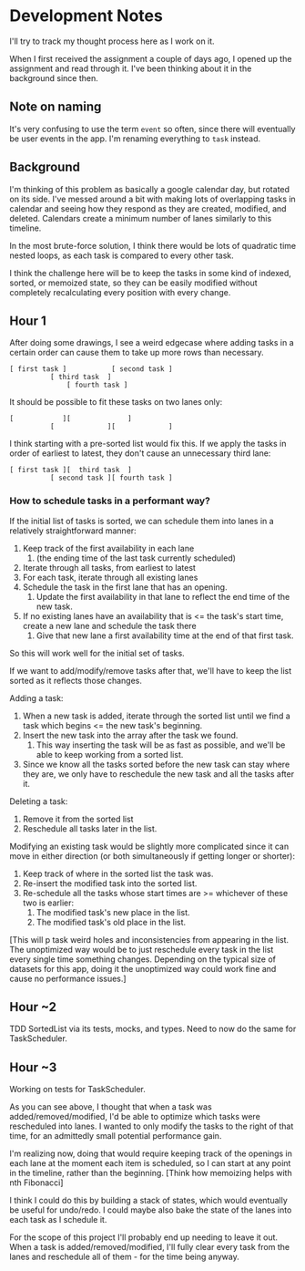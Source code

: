 # Development Notes

I'll try to track my thought process here as I work on it.

When I first received the assignment a couple of days ago, I opened up the assignment and read through it. I've been thinking about it in the background since then.

## Note on naming

It's very confusing to use the term `event` so often, since there will eventually be user events in the app. I'm renaming everything to `task` instead.

## Background

I'm thinking of this problem as basically a google calendar day, but rotated on its side. I've messed around a bit with making lots of overlapping tasks in calendar and seeing how they respond as they are created, modified, and deleted. Calendars create a minimum number of lanes similarly to this timeline.

In the most brute-force solution, I think there would be lots of quadratic time nested loops, as each task is compared to every other task.

I think the challenge here will be to keep the tasks in some kind of indexed, sorted, or memoized state, so they can be easily modified without completely recalculating every position with every change.

## Hour 1

After doing some drawings, I see a weird edgecase where adding tasks in a certain order can cause them to take up more rows than necessary.

    [ first task ]           [ second task ]
              [ third task  ]
                  [ fourth task ]

It should be possible to fit these tasks on two lanes only:

    [            ][              ]
              [             ][             ]

I think starting with a pre-sorted list would fix this. If we apply the tasks in order of earliest to latest, they don't cause an unnecessary third lane:

    [ first task ][  third task  ]
              [ second task ][ fourth task ]

### How to schedule tasks in a performant way?

If the initial list of tasks is sorted, we can schedule them into lanes in a relatively straightforward manner:

1. Keep track of the first availability in each lane
   1. (the ending time of the last task currently scheduled)
1. Iterate through all tasks, from earliest to latest
1. For each task, iterate through all existing lanes
1. Schedule the task in the first lane that has an opening.
   1. Update the first availability in that lane to reflect the end time of the new task.
1. If no existing lanes have an availability that is <= the task's start time, create a new lane and schedule the task there
   1. Give that new lane a first availability time at the end of that first task.

So this will work well for the initial set of tasks.

If we want to add/modify/remove tasks after that, we'll have to keep the list sorted as it reflects those changes.

Adding a task:

1. When a new task is added, iterate through the sorted list until we find a task which begins <= the new task's beginning.
1. Insert the new task into the array after the task we found.
   1. This way inserting the task will be as fast as possible, and we'll be able to keep working from a sorted list.
1. Since we know all the tasks sorted before the new task can stay where they are, we only have to reschedule the new task and all the tasks after it.

Deleting a task:

1. Remove it from the sorted list
2. Reschedule all tasks later in the list.

Modifying an existing task would be slightly more complicated since it can move in either direction (or both simultaneously if getting longer or shorter):

1. Keep track of where in the sorted list the task was.
1. Re-insert the modified task into the sorted list.
1. Re-schedule all the tasks whose start times are >= whichever of these two is earlier:
   1. The modified task's new place in the list.
   1. The modified task's old place in the list.

\[This will p task weird holes and inconsistencies from appearing in the list. The unoptimized way would be to just reschedule every task in the list every single time something changes. Depending on the typical size of datasets for this app, doing it the unoptimized way could work fine and cause no performance issues.\]

## Hour ~2

TDD SortedList via its tests, mocks, and types.
Need to now do the same for TaskScheduler.

## Hour ~3

Working on tests for TaskScheduler.

As you can see above, I thought that when a task was added/removed/modified, I'd be able to optimize which tasks were rescheduled into lanes. I wanted to only modify the tasks to the right of that time, for an admittedly small potential performance gain.

I'm realizing now, doing that would require keeping track of the openings in each lane at the moment each item is scheduled, so I can start at any point in the timeline, rather than the beginning. \[Think how memoizing helps with nth Fibonacci\]

I think I could do this by building a stack of states, which would eventually be useful for undo/redo. I could maybe also bake the state of the lanes into each task as I schedule it.

For the scope of this project I'll probably end up needing to leave it out. When a task is added/removed/modified, I'll fully clear every task from the lanes and reschedule all of them - for the time being anyway.
